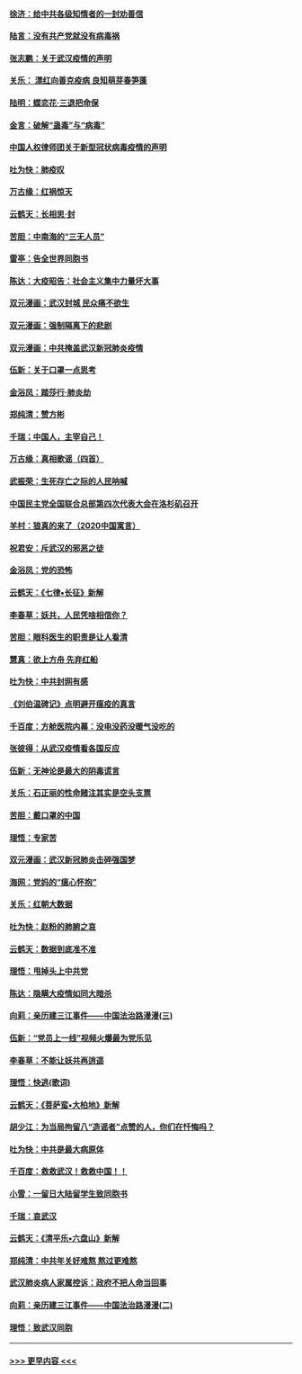 #### [徐济：给中共各级知情者的一封劝善信](../pages/nsc993/n11868561.md?t=02150611) 
#### [陆言：没有共产党就没有病毒祸](../pages/nsc993/n11868232.md?t=02150611) 
#### [张志鹏：关于武汉疫情的声明](../pages/nsc993/n11867182.md?t=02150611) 
#### [关乐： 漂红向善克疫病 良知萌芽春笋蓬](../pages/nsc993/n11865710.md?t=02150611) 
#### [陆明：蝶恋花‧三退把命保](../pages/nsc993/n11865673.md?t=02150611) 
#### [金言：破解“蛊毒”与“病毒”](../pages/nsc993/n11864103.md?t=02150611) 
#### [中国人权律师团关于新型冠状病毒疫情的声明](../pages/nsc993/n11864249.md?t=02150611) 
#### [吐为快：肺疫叹](../pages/nsc993/n11864027.md?t=02150611) 
#### [万古缘：红祸惊天](../pages/nsc993/n11864079.md?t=02150611) 
#### [云鹤天：长相思‧封](../pages/nsc993/n11864006.md?t=02150611) 
#### [苦胆：中南海的“三无人员”](../pages/nsc993/n11862997.md?t=02150611) 
#### [雷亭：告全世界同胞书](../pages/nsc993/n11862572.md?t=02150611) 
#### [陈达：大疫昭告：社会主义集中力量坏大事](../pages/nsc993/n11859419.md?t=02150611) 
#### [双元漫画：武汉封城 民众痛不欲生](../pages/nsc993/n11859287.md?t=02150611) 
#### [双元漫画：强制隔离下的悲剧](../pages/nsc993/n11859244.md?t=02150611) 
#### [双元漫画：中共掩盖武汉新冠肺炎疫情](../pages/nsc993/n11858249.md?t=02150611) 
#### [伍新：关于口罩一点思考](../pages/nsc993/n11859195.md?t=02150611) 
#### [金浴凤：踏莎行‧肺炎劫](../pages/nsc993/n11858227.md?t=02150611) 
#### [郑纯清：赞方彬](../pages/nsc993/n11856803.md?t=02150611) 
#### [千瑞；中国人，主宰自己！](../pages/nsc993/n11856793.md?t=02150611) 
#### [万古缘：真相歌谣（四首）](../pages/nsc993/n11856263.md?t=02150611) 
#### [武振荣：生死存亡之际的人民呐喊](../pages/nsc993/n11856256.md?t=02150611) 
#### [中国民主党全国联合总部第四次代表大会在洛杉矶召开](../pages/nsc993/n11856344.md?t=02150611) 
#### [羊村：狼真的来了（2020中国寓言）](../pages/nsc993/n11856229.md?t=02150611) 
#### [祝君安：斥武汉的邪恶之徒](../pages/nsc993/n11855861.md?t=02150611) 
#### [金浴凤：党的恐怖](../pages/nsc993/n11855849.md?t=02150611) 
#### [云鹤天：《七律▪长征》新解](../pages/nsc993/n11855479.md?t=02150611) 
#### [李春草：妖共，人民凭啥相信你？](../pages/nsc993/n11855196.md?t=02150611) 
#### [苦胆：眼科医生的职责是让人看清](../pages/nsc993/n11853840.md?t=02150611) 
#### [慧真：欲上方舟 先弃红船](../pages/nsc993/n11853483.md?t=02150611) 
#### [吐为快：中共封网有感](../pages/nsc993/n11852575.md?t=02150611) 
#### [《刘伯温碑记》点明避开瘟疫的真言](../pages/nsc993/n11852128.md?t=02150611) 
#### [千百度：方舱医院内幕：没电没药没暖气没吃的](../pages/nsc993/n11850211.md?t=02150611) 
#### [张彼得：从武汉疫情看各国反应](../pages/nsc993/n11850102.md?t=02150611) 
#### [伍新：无神论是最大的阴毒谎言](../pages/nsc993/n11846129.md?t=02150611) 
#### [关乐：石正丽的性命赌注其实是空头支票](../pages/nsc993/n11846109.md?t=02150611) 
#### [苦胆：戴口罩的中国](../pages/nsc993/n11845576.md?t=02150611) 
#### [理悟：专家苦](../pages/nsc993/n11845564.md?t=02150611) 
#### [双元漫画：武汉新冠肺炎击碎强国梦](../pages/nsc993/n11843320.md?t=02150611) 
#### [海网：党妈的“瘟心怀抱”](../pages/nsc993/n11840740.md?t=02150611) 
#### [关乐：红朝大数据](../pages/nsc993/n11840675.md?t=02150611) 
#### [吐为快：赵粉的肺腑之哀](../pages/nsc993/n11840618.md?t=02150611) 
#### [云鹤天：数据到底准不准](../pages/nsc993/n11840325.md?t=02150611) 
#### [理悟：甩掉头上中共党](../pages/nsc993/n11838826.md?t=02150611) 
#### [陈达：隐瞒大疫情如同大暗杀](../pages/nsc993/n11838771.md?t=02150611) 
#### [向莉：亲历建三江事件——中国法治路漫漫(三)](../pages/nsc993/n11831825.md?t=02150611) 
#### [伍新：“党员上一线”视频火爆最为党乐见](../pages/nsc993/n11838200.md?t=02150611) 
#### [李春草：不能让妖共再逍遥](../pages/nsc993/n11838102.md?t=02150611) 
#### [理悟：快逃(歌词)](../pages/nsc993/n11838083.md?t=02150611) 
#### [云鹤天：《菩萨蛮▪大柏地》新解](../pages/nsc993/n11838059.md?t=02150611) 
#### [胡少江：为当局拘留八“造谣者”点赞的人，你们在忏悔吗？](../pages/nsc993/n11836801.md?t=02150611) 
#### [吐为快：中共是最大病原体](../pages/nsc993/n11836748.md?t=02150611) 
#### [千百度：救救武汉！救救中国！！](../pages/nsc993/n11836145.md?t=02150611) 
#### [小雪：一留日大陆留学生致同胞书](../pages/nsc993/n11834624.md?t=02150611) 
#### [千瑞：哀武汉](../pages/nsc993/n11833647.md?t=02150611) 
#### [云鹤天：《清平乐▪六盘山》新解](../pages/nsc993/n11833611.md?t=02150611) 
#### [郑纯清：中共年关好难熬 熬过更难熬](../pages/nsc993/n11833489.md?t=02150611) 
#### [武汉肺炎病人家属控诉：政府不把人命当回事](../pages/nsc993/n11833205.md?t=02150611) 
#### [向莉：亲历建三江事件——中国法治路漫漫(二)](../pages/nsc993/n11829102.md?t=02150611) 
#### [理悟：致武汉同胞](../pages/nsc993/n11831522.md?t=02150611) 

----
#### [ >>> 更早内容 <<< ](../indexes/nsc993-earlier.md)
